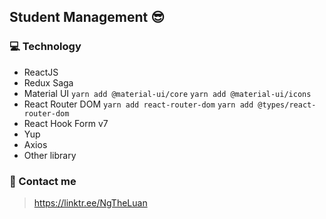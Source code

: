 ## Student Management 😎

### 💻 Technology

- ReactJS
- Redux Saga
- Material UI
  `yarn add @material-ui/core`
  `yarn add @material-ui/icons`
- React Router DOM
  `yarn add react-router-dom`
  `yarn add @types/react-router-dom`
- React Hook Form v7
- Yup
- Axios
- Other library

### 📌 Contact me

> https://linktr.ee/NgTheLuan
